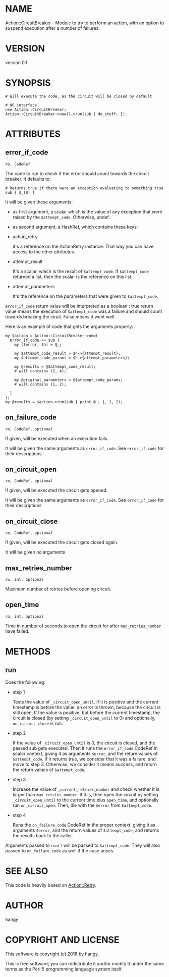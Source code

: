 # NAME

Action::CircuitBreaker - Module to try to perform an action, with an option to suspend execution after a number of failures.

# VERSION

version 0.1

# SYNOPSIS

    # Will execute the code, as the circuit will be closed by default.

    # OO interface
    use Action::CircuitBreaker;
    Action::CircuitBreaker->new()->run(sub { do_stuff; });

# ATTRIBUTES

## error\_if\_code

    ro, CodeRef

The code to run to check if the error should count towards the circuit breaker. It defaults to:

    # Returns true if there were an exception evaluating to something true
    sub { $_[0] }

It will be given these arguments:

- as first argument, a scalar which is the value of any exception that were
raised by the `$attempt_code`. Otherwise, undef.
- as second argument, a HashRef, which contains these keys:

- action\_retry

    it's a reference on the ActionRetry instance. That way you can have access to
    the other attributes.

- attempt\_result

    It's a scalar, which is the result of `$attempt_code`. If `$attempt_code`
    returned a list, then the scalar is the reference on this list.

- attempt\_parameters

    It's the reference on the parameters that were given to `$attempt_code`.

`error_if_code` return value will be interpreted as a boolean : true return
value means the execution of `$attempt_code` was a failure and should count
towards breaking the ciruit. False means it went well.

Here is an example of code that gets the arguments properly:

    my $action = Action::CircuitBreaker->new(
      error_if_code => sub {
        my ($error, $h) = @_;

        my $attempt_code_result = $h->{attempt_result};
        my $attempt_code_params = $h->{attempt_parameters};

        my @results = @$attempt_code_result;
        # will contains (2, 4);

        my @original_parameters = @$attempt_code_params;
        # will contains (1, 2);

      }
    );
    my @results = $action->run(sub { print @_; }, 1, 2);

## on\_failure\_code

    ro, CodeRef, optional

If given, will be executed when an execution fails.

It will be given the same arguments as `error_if_code`. See `error_if_code` for their descriptions

## on\_circuit\_open

    ro, CodeRef, optional

If given, will be executed the circuit gets opened.

It will be given the same arguments as `error_if_code`. See `error_if_code` for their descriptions

## on\_circuit\_close

    ro, CodeRef, optional

If given, will be executed the circuit gets closed again.

It will be given no arguments

## max\_retries\_number

    ro, int, optional

Maximum number of retries before opening circuit.

## open\_time

    ro, int, optional

Time in number of seconds to open the circuit for after `max_retries_number` have failed.

# METHODS

## run

Does the following:

- step 1

    Tests the value of `_circuit_open_until`. If it is positive and the current
    timestamp is before the value, an error is thrown, because the circuit is
    still open. If the value is positive, but before the current timestamp,
    the circuit is closed (by setting `_circuit_open_until` to 0) and optionally,
    `on_circuit_close` is run.

- step 2

    If the value of `_circuit_open_until` is 0, the circuit is closed, and the
    passed sub gets executed. Then it runs the `error_if_code` CodeRef in
    scalar context, giving it as arguments `$error`, and the return values
    of `$attempt_code`. If it returns true, we consider that it was a failure,
    and move to step 3. Otherwise, we consider it
    means success, and return the return values of `$attempt_code`.

- step 3

    Increase the value of `_current_retries_number` and check whether it is
    larger than `max_retries_number`. If it is, then open the circuit by setting
    `_circuit_open_until` to the current time plus `open_time`, and optionally
    run `on_circuit_open`. Then, die with the `$error` from `$attempt_code`.

- step 4

    Runs the `on_failure_code` CodeRef in the proper context, giving it as
    arguments `$error`, and the return values of `$attempt_code`, and returns the
    results back to the caller.

Arguments passed to `run()` will be passed to `$attempt_code`. They will also
passed to `on_failure_code` as well if the case arises.

# SEE ALSO

This code is heavily based on [Action::Retry](https://metacpan.org/pod/Action::Retry).

# AUTHOR

hangy

# COPYRIGHT AND LICENSE

This software is copyright (c) 2018 by hangy.

This is free software; you can redistribute it and/or modify it under
the same terms as the Perl 5 programming language system itself.
